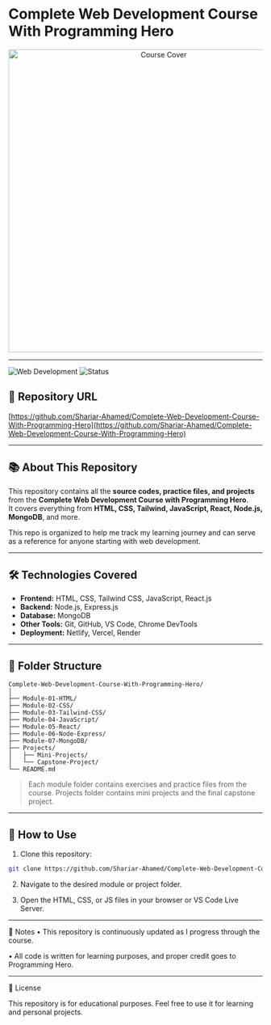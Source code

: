 # Complete Web Development Course With Programming Hero

<p align="center">
  <img src="https://i.postimg.cc/NfqzQ1jH/cover.jpg" alt="Course Cover" width="600"/>
</p>

---

![Web Development](https://img.shields.io/badge/Course-Programming%20Hero-blue)
![Status](https://img.shields.io/badge/Status-In%20Progress-orange)

## 🔗 Repository URL
[https://github.com/Shariar-Ahamed/Complete-Web-Development-Course-With-Programming-Hero](https://github.com/Shariar-Ahamed/Complete-Web-Development-Course-With-Programming-Hero)

---

## 📚 About This Repository
This repository contains all the **source codes, practice files, and projects** from the **Complete Web Development Course with Programming Hero**.  
It covers everything from **HTML, CSS, Tailwind, JavaScript, React, Node.js, MongoDB**, and more.  

This repo is organized to help me track my learning journey and can serve as a reference for anyone starting with web development.

---

## 🛠️ Technologies Covered
- **Frontend:** HTML, CSS, Tailwind CSS, JavaScript, React.js  
- **Backend:** Node.js, Express.js  
- **Database:** MongoDB  
- **Other Tools:** Git, GitHub, VS Code, Chrome DevTools  
- **Deployment:** Netlify, Vercel, Render  

---

## 📂 Folder Structure
```text
Complete-Web-Development-Course-With-Programming-Hero/
│
├── Module-01-HTML/
├── Module-02-CSS/
├── Module-03-Tailwind-CSS/
├── Module-04-JavaScript/
├── Module-05-React/
├── Module-06-Node-Express/
├── Module-07-MongoDB/
├── Projects/
│   ├── Mini-Projects/
│   └── Capstone-Project/
└── README.md
```

> Each module folder contains exercises and practice files from the course. Projects folder contains mini projects and the final capstone project.

---

## 🚀 How to Use

1. Clone this repository:  

```bash
git clone https://github.com/Shariar-Ahamed/Complete-Web-Development-Course-With-Programming-Hero.git
```
2. Navigate to the desired module or project folder.

3. Open the HTML, CSS, or JS files in your browser or VS Code Live Server.

---

📝 Notes
• This repository is continuously updated as I progress through the course.

• All code is written for learning purposes, and proper credit goes to Programming Hero.

---

📌 License

This repository is for educational purposes. Feel free to use it for learning and personal projects.